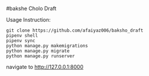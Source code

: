 #bakshe Cholo Draft<br>

Usage Instruction:
```
git clone https://github.com/afaiyaz006/baksho_draft
pipenv shell
pipenv sync
python manage.py makemigrations
python manage.py migrate
python manage.py runserver
```
navigate to http://127.0.0.1:8000